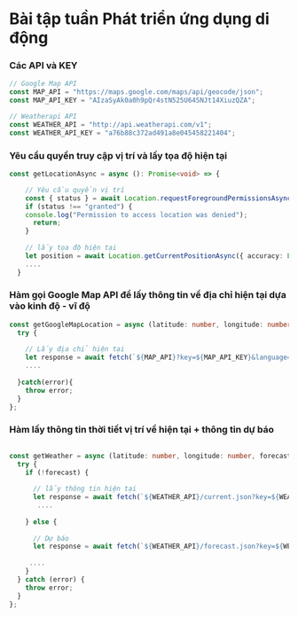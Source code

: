 # Bài tập tuần Phát triển ứng dụng di động


### Các API và KEY
```typescript
// Google Map API
const MAP_API = "https://maps.google.com/maps/api/geocode/json";
const MAP_API_KEY = "AIzaSyAk0a0h9pQr4stN525U64SNJt14XiuzQZA";

// Weatherapi API
const WEATHER_API = "http://api.weatherapi.com/v1";
const WEATHER_API_KEY = "a76b88c372ad491a8e045458221404";
```

### Yêu cầu quyền truy cập vị trí và lấy tọa độ hiện tại

```typescript
const getLocationAsync = async (): Promise<void> => {

    // Yêu cầu quyền vị trí
    const { status } = await Location.requestForegroundPermissionsAsync();
    if (status !== "granted") {
    console.log("Permission to access location was denied");
      return;
    }
    
    // lấy tọa độ hiện tại
    let position = await Location.getCurrentPositionAsync({ accuracy: Location.Accuracy.High });
    ....
  }
```        

### Hàm gọi Google Map API để lấy thông tin về địa chỉ hiện tại dựa vào kinh độ - vĩ độ

```typescript
const getGoogleMapLocation = async (latitude: number, longitude: number): Promise<GoogleMapLocation> => {
  try {
    
    // Lấy địa chỉ hiện tại
    let response = await fetch(`${MAP_API}?key=${MAP_API_KEY}&language=en&latlng=${latitude},${longitude}`);
    ....
    
  }catch(error){
    throw error;
  }
};
```
### Hàm lấy thông tin thời tiết vị trí về hiện tại + thông tin dự báo

```typescript

const getWeather = async (latitude: number, longitude: number, forecast?: number): Promise<Weather[]> => {
  try {
    if (!forecast) {
      
      // lấy thông tin hiện tại
      let response = await fetch(`${WEATHER_API}/current.json?key=${WEATHER_API_KEY}&q=${latitude},${longitude}&lang=vi`);
       ....
      
    } else {
    
      // Dự báo
      let response = await fetch(`${WEATHER_API}/forecast.json?key=${WEATHER_API_KEY}&q=${latitude},${longitude}&days=5&lang=vi`);
     
     ....
    }
  } catch (error) {
    throw error;
  }
};
```

